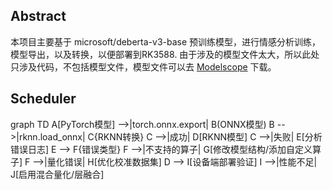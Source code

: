 ## Abstract
本项目主要基于 microsoft/deberta-v3-base 预训练模型，进行情感分析训练，模型导出，以及转换，以便部署到RK3588.
由于涉及的模型文件太大，所以此处只涉及代码，不包括模型文件，模型文件可以去 [Modelscope](https://huggingface.co/dean2023/deberta-v3-base-rknn/tree/main) 下载。




## Scheduler
graph TD
    A[PyTorch模型] -->|torch.onnx.export| B(ONNX模型)
    B -->|rknn.load_onnx| C{RKNN转换}
    C -->|成功| D[RKNN模型]
    C -->|失败| E[分析错误日志]
    E --> F{错误类型}
    F -->|不支持的算子| G[修改模型结构/添加自定义算子]
    F -->|量化错误| H[优化校准数据集]
    D --> I[设备端部署验证]
    I -->|性能不足| J[启用混合量化/层融合]

